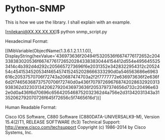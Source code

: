 Python-SNMP
===========
This is how we use the library. I shall explain with an example.

[rnilekani@XX.XX.XX.XX]$ python snmp_script.py 


Hexadecimal Format:

[(MibVariable(ObjectName(1.3.6.1.2.1.1.1.0)), DisplayString(hexValue='436973636f20494f5320536f6674776172652c204338383020536f667477617265202843383830444154412d554e4956455253414c4b392d4d292c2056657273696f6e2031352e3428322954312c2052454c4541534520534f4654574152452028666333290d0a546563686e6963616c20537570706f72743a20687474703a2f2f7777772e636973636f2e636f6d2f74656368737570706f72740d0a436f707972696768742028632920313938362d3230313420627920436973636f2053797374656d732c20496e632e0d0a436f6d70696c6564205468752032362d4a756e2d31342031343a31352062792070726f645f72656c5f7465616d'))]



Human Readable Format:

Cisco IOS Software, C880 Software (C880DATA-UNIVERSALK9-M), Version 15.4(2)T1, RELEASE SOFTWARE (fc3)
Technical Support: http://www.cisco.com/techsupport
Copyright (c) 1986-2014 by Cisco Systems, Inc.


